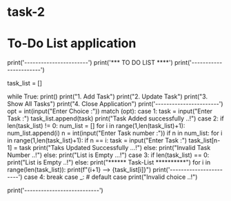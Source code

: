 # task-2
# To-Do List application

print('-----------------------')
print('*** TO DO LIST ****')
print('-----------------------')

task_list = []

while True:
    print()
    print("1. Add Task")
    print("2. Update Task")
    print("3. Show All Tasks")
    print("4. Close Application")
    print('-----------------------')
    opt = int(input("Enter Choice :"))
    match (opt):
        case 1:
            task = input("Enter Task :")
            task_list.append(task)
            print("Task Added successfully ..!")
        case 2:
            if len(task_list) != 0:
                num_list = []
                for i in range(1,len(task_list)+1):
                    num_list.append(i)
                n = int(input("Enter Task number :"))
                if n in num_list:
                    for i in range(1,len(task_list)+1):
                        if n == i:
                            task = input("Enter Task :")
                            task_list[n-1] = task
                            print("Taks Updated Successfully ...!")
                else:
                    print("Invalid Task Number ..!")
            else:
                print("List is Empty ...!")
        case 3:
            if len(task_list) == 0:
                print("List is Empty ..!")
            else:
                print("****** Task-List **********")
                for i in range(len(task_list)):
                    print(f"{i+1} --> {task_list[i]}")
                print('-----------------------')
        case 4:
            break
        case _:   # default case
            print("Invalid choice ..!")

print('---------------------------')
